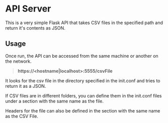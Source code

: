 # API Server

This is a very simple Flask API that takes CSV files in the specified path and return it's contents as JSON.


## Usage

Once run, the API can be accessed from the same machine or another on the network.

> **https://<hostname|localhost>:5555/csvFile**

It looks for the csv file in the directory specified in the init.conf and tries to return it as a JSON.

If CSV files are in different folders, you can define them in the init.conf files under a section with the same name as the file.

Headers for the file can also be defined in the section with the same name as the CSV File.
